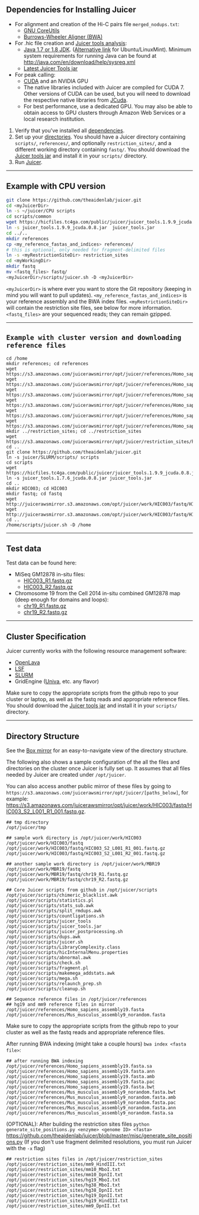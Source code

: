 ## Dependencies for Installing Juicer
* For alignment and creation of the Hi-C pairs file `merged_nodups.txt`:
   * [GNU CoreUtils](https://www.gnu.org/software/coreutils/manual/)
   * [Burrows-Wheeler Aligner (BWA)](http://bio-bwa.sourceforge.net/)
* For .hic file creation and [Juicer tools analysis](https://github.com/theaidenlab/juicer/wiki/Feature-Annotation): 
   * [Java 1.7 or 1.8 JDK](http://www.oracle.com/technetwork/java/javase/downloads/jdk8-downloads-2133151.html). 
([Alternative link](http://tecadmin.net/install-oracle-java-8-jdk-8-ubuntu-via-ppa/) for Ubuntu/LinuxMint).  Minimum system requirements for running Java can be found at http://java.com/en/download/help/sysreq.xml
   * [Latest Juicer Tools jar](https://github.com/theaidenlab/juicer/wiki/Download)
* For peak calling:
   * [CUDA](https://developer.nvidia.com/cuda-downloads) and an NVIDIA GPU
   * The native libraries included with Juicer are compiled for CUDA 7. Other versions of CUDA can be used, but you will need to download the respective native libraries from [JCuda](http://www.jcuda.org/downloads/downloads.html).
   * For best performance, use a dedicated GPU. You may also be able to obtain access to GPU clusters through Amazon Web Services or a local research institution.
1. Verify that you've installed all [dependencies](#dependencies).
2. Set up your [directories](#directory-structure). You should have a Juicer directory containing `scripts/`, `references/`, and optionally `restriction_sites/`, and a different working directory containing `fastq/`. You should download
the [Juicer tools jar](Download) and install it in your `scripts/` directory.
3. Run [Juicer](Usage).

----

## Example with CPU version 
  ```bash
  git clone https://github.com/theaidenlab/juicer.git
  cd <myJuicerDir>
  ln -s ~/juicer/CPU scripts
  cd scripts/common
  wget https://hicfiles.tc4ga.com/public/juicer/juicer_tools.1.9.9_jcuda.0.8.jar
  ln -s juicer_tools.1.9.9_jcuda.0.8.jar  juicer_tools.jar
  cd ../..
  mkdir references
  cp <my_reference_fastas_and_indices> references/
  # this is optional, only needed for fragment-delimited files
  ln -s <myRestrictionSiteDir> restriction_sites
  cd <myWorkingDir>
  mkdir fastq
  mv <fastq_files> fastq/
  <myJuicerDir>/scripts/juicer.sh -D <myJuicerDir> 
```
`<myJuicerDir>` is where ever you want to store the Git repository (keeping in mind you will want to pull updates).  `<my_reference_fastas_and_indices>` is your reference assembly and the BWA index files. `<myRestrictionSiteDir>` will contain the restriction site files, see below for more information.  `<fastq_files>` are your sequenced reads; they can remain gzipped.

----
## `Example with cluster version and downloading reference files`
```
cd /home
mkdir references; cd references
wget https://s3.amazonaws.com/juicerawsmirror/opt/juicer/references/Homo_sapiens_assembly19.fasta
wget https://s3.amazonaws.com/juicerawsmirror/opt/juicer/references/Homo_sapiens_assembly19.fasta.amb
wget https://s3.amazonaws.com/juicerawsmirror/opt/juicer/references/Homo_sapiens_assembly19.fasta.ann
wget https://s3.amazonaws.com/juicerawsmirror/opt/juicer/references/Homo_sapiens_assembly19.fasta.bwt
wget https://s3.amazonaws.com/juicerawsmirror/opt/juicer/references/Homo_sapiens_assembly19.fasta.pac
wget https://s3.amazonaws.com/juicerawsmirror/opt/juicer/references/Homo_sapiens_assembly19.fasta.sa
mkdir ../restriction_sites; cd ../restriction_sites
wget https://s3.amazonaws.com/juicerawsmirror/opt/juicer/restriction_sites/hg19_MboI.txt
cd ..
git clone https://github.com/theaidenlab/juicer.git
ln -s juicer/SLURM/scripts/ scripts
cd scripts
wget https://hicfiles.tc4ga.com/public/juicer/juicer_tools.1.9.9_jcuda.0.8.jar
ln -s juicer_tools.1.7.6_jcuda.0.8.jar juicer_tools.jar
cd ..
mkdir HIC003; cd HIC003
mkdir fastq; cd fastq
wget http://juicerawsmirror.s3.amazonaws.com/opt/juicer/work/HIC003/fastq/HIC003_S2_L001_R1_001.fastq.gz
wget http://juicerawsmirror.s3.amazonaws.com/opt/juicer/work/HIC003/fastq/HIC003_S2_L001_R2_001.fastq.gz
cd ..
/home/scripts/juicer.sh -D /home
```

----
## Test data
Test data can be found here:
* MiSeq GM12878 in-situ files:
    * [HIC003_R1.fastq.gz](http://juicerawsmirror.s3.amazonaws.com/opt/juicer/work/HIC003/fastq/HIC003_S2_L001_R1_001.fastq.gz)
    * [HIC003_R2.fastq.gz](http://juicerawsmirror.s3.amazonaws.com/opt/juicer/work/HIC003/fastq/HIC003_S2_L001_R2_001.fastq.gz)
* Chromosome 19 from the Cell 2014 in-situ combined GM12878 map (deep enough for domains and loops): 
   * [chr19_R1.fastq.gz](http://juicerawsmirror.s3.amazonaws.com/opt/juicer/work/MBR19/fastq/chr19_R1.fastq.gz) 
   * [chr19_R2.fastq.gz](http://juicerawsmirror.s3.amazonaws.com/opt/juicer/work/MBR19/fastq/chr19_R2.fastq.gz)


----

## Cluster Specification
Juicer currently works with the following resource management software:
* [OpenLava](http://www.openlava.org/)
* [LSF](http://www-03.ibm.com/systems/services/platformcomputing/lsf.html)
* [SLURM](http://slurm.schedmd.com/download.html)
* GridEngine ([Univa](http://www.univa.com/), etc. any flavor)

Make sure to copy the appropriate scripts from the github repo to your cluster or laptop, as well as the fastq reads and appropriate reference files.  You should download the [Juicer tools jar](Download) and install it in your `scripts/` directory.

----
## Directory Structure
See the [Box mirror](https://bcm.box.com/v/juicerawsmirror) for an easy-to-navigate view of the directory structure. 

The following also shows a sample configuration of the all the files and directories on the cluster once Juicer is fully set up. It assumes that all files needed by Juicer are created under `/opt/juicer`. 

You can also access another public mirror of these files by going to `https://s3.amazonaws.com/juicerawsmirror/opt/juicer/[paths_below]`, for example: https://s3.amazonaws.com/juicerawsmirror/opt/juicer/work/HIC003/fastq/HIC003_S2_L001_R1_001.fastq.gz.
```
## tmp directory
/opt/juicer/tmp

## sample work directory is /opt/juicer/work/HIC003
/opt/juicer/work/HIC003/fastq
/opt/juicer/work/HIC003/fastq/HIC003_S2_L001_R1_001.fastq.gz
/opt/juicer/work/HIC003/fastq/HIC003_S2_L001_R2_001.fastq.gz

## another sample work directory is /opt/juicer/work/MBR19
/opt/juicer/work/MBR19/fastq
/opt/juicer/work/MBR19/fastq/chr19_R1.fastq.gz
/opt/juicer/work/MBR19/fastq/chr19_R2.fastq.gz

## Core Juicer scripts from github in /opt/juicer/scripts
/opt/juicer/scripts/chimeric_blacklist.awk
/opt/juicer/scripts/statistics.pl
/opt/juicer/scripts/stats_sub.awk
/opt/juicer/scripts/split_rmdups.awk
/opt/juicer/scripts/countligations.sh
/opt/juicer/scripts/juicer_tools
/opt/juicer/scripts/juicer_tools.jar
/opt/juicer/scripts/juicer_postprocessing.sh
/opt/juicer/scripts/dups.awk
/opt/juicer/scripts/juicer.sh
/opt/juicer/scripts/LibraryComplexity.class
/opt/juicer/scripts/hicInternalMenu.properties
/opt/juicer/scripts/abnormal.awk
/opt/juicer/scripts/check.sh
/opt/juicer/scripts/fragment.pl
/opt/juicer/scripts/makemega_addstats.awk
/opt/juicer/scripts/mega.sh
/opt/juicer/scripts/relaunch_prep.sh
/opt/juicer/scripts/cleanup.sh

## Sequence reference files in /opt/juicer/references
## hg19 and mm9 reference files in mirror
/opt/juicer/references/Homo_sapiens_assembly19.fasta
/opt/juicer/references/Mus_musculus_assembly9_norandom.fasta
```

Make sure to copy the appropriate scripts from the github repo to your cluster as well as the fastq reads and appropriate reference files.

After running BWA indexing (might take a couple hours) `bwa index <fasta file>`:
```
## after running BWA indexing
/opt/juicer/references/Homo_sapiens_assembly19.fasta.sa
/opt/juicer/references/Homo_sapiens_assembly19.fasta.ann
/opt/juicer/references/Homo_sapiens_assembly19.fasta.amb
/opt/juicer/references/Homo_sapiens_assembly19.fasta.pac
/opt/juicer/references/Homo_sapiens_assembly19.fasta.bwt
/opt/juicer/references/Mus_musculus_assembly9_norandom.fasta.bwt
/opt/juicer/references/Mus_musculus_assembly9_norandom.fasta.amb
/opt/juicer/references/Mus_musculus_assembly9_norandom.fasta.pac
/opt/juicer/references/Mus_musculus_assembly9_norandom.fasta.ann
/opt/juicer/references/Mus_musculus_assembly9_norandom.fasta.sa
```
(OPTIONAL): After building the restriction sites files `python generate_site_positions.py <enzyme> <genome ID> <fasta>`
https://github.com/theaidenlab/juicer/blob/master/misc/generate_site_positions.py
(If you don't use fragment delimited resolutions, you must run Juicer with the `-x` flag)
```
## restriction sites files in /opt/juicer/restriction_sites
/opt/juicer/restriction_sites/mm9_HindIII.txt
/opt/juicer/restriction_sites/mm10_MboI.txt
/opt/juicer/restriction_sites/mm10_DpnII.txt
/opt/juicer/restriction_sites/hg19_MboI.txt
/opt/juicer/restriction_sites/hg38_MboI.txt
/opt/juicer/restriction_sites/hg38_DpnII.txt
/opt/juicer/restriction_sites/hg19_DpnII.txt
/opt/juicer/restriction_sites/hg19_HindIII.txt
/opt/juicer/restriction_sites/mm9_DpnII.txt
```
